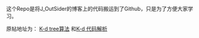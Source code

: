 
这个Repo是将J_OutSider的博客上的代码搬运到了Github，只是为了方便大家学习。

原帖地址为：
    [K-d tree算法](http://www.cnblogs.com/eyeszjwang/articles/2429382.html)
和[K-d 代码解析](http://www.cnblogs.com/eyeszjwang/articles/2432465.html)

